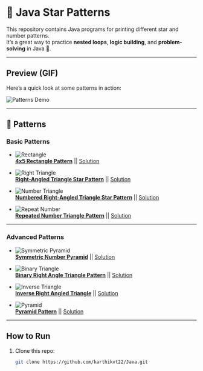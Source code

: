 # 🌟 Java Star Patterns

This repository contains Java programs for printing different star and number patterns.  
It’s a great way to practice **nested loops**, **logic building**, and **problem-solving** in Java 🚀.  

---

##  Preview (GIF)
Here’s a quick look at some patterns in action:

![Patterns Demo](https://i.imgur.com/4NZ6uLY.gif)

---

## 📂 Patterns

###  Basic Patterns
- ![Rectangle](https://static.takeuforward.org/wp/uploads/2022/08/P1.png)  
  **[4x5 Rectangle Pattern](https://static.takeuforward.org/wp/uploads/2022/08/P1.png)** || [Solution](https://github.com/karthikvt22/Java/blob/main/Patterns/4x5%20Pattern)

- ![Right Triangle](https://static.takeuforward.org/wp/uploads/2022/08/P2.png)  
  **[Right-Angled Triangle Star Pattern](https://static.takeuforward.org/wp/uploads/2022/08/P2.png)** || [Solution](https://github.com/karthikvt22/Java/blob/main/Patterns/Right-Angled%20Triangle%20Star%20Pattern)

- ![Number Triangle](https://static.takeuforward.org/wp/uploads/2022/08/P3.png)  
  **[Numbered Right-Angled Triangle Star Pattern](https://static.takeuforward.org/wp/uploads/2022/08/P3.png)** || [Solution](https://github.com/karthikvt22/Java/blob/main/Patterns/Numered%20Right%20Angled%20Tri)

- ![Repeat Number](https://static.takeuforward.org/wp/uploads/2022/08/P4.png)  
  **[Repeated Number Triangle Pattern](https://static.takeuforward.org/wp/uploads/2022/08/P4.png)** || [Solution](https://github.com/karthikvt22/Java/blob/main/Patterns/Numered%20Right%20Angled%20Tri)

---

###  Advanced Patterns
- ![Symmetric Pyramid](https://static.takeuforward.org/wp/uploads/2022/08/P12.png)  
  **[Symmetric Number Pyramid](https://static.takeuforward.org/wp/uploads/2022/08/P12.png)** || [Solution](https://github.com/karthikvt22/Java/blob/main/Patterns/Symmetric%20number%20pyramid)

- ![Binary Triangle](https://static.takeuforward.org/wp/uploads/2022/08/P11.png)  
  **[Binary Right Angle Triangle Pattern](https://static.takeuforward.org/wp/uploads/2022/08/P11.png)** || [Solution](https://github.com/karthikvt22/Java/blob/main/Patterns/Binary%20Right%20angle%20triangle%20pattern)

- ![Inverse Triangle](https://static.takeuforward.org/wp/uploads/2022/08/P5.png)  
  **[Inverse Right Angled Triangle](https://static.takeuforward.org/wp/uploads/2022/08/P5.png)** || [Solution](https://github.com/karthikvt22/Java/blob/main/Patterns/Inverse%20Right%20Angled%20Triangle)

- ![Pyramid](https://static.takeuforward.org/wp/uploads/2022/08/P8.png)  
  **[Pyramid Pattern](https://static.takeuforward.org/wp/uploads/2022/08/P8.png)** || [Solution](https://github.com/karthikvt22/Java/blob/main/Patterns/Pyramid%20Pattern)

---

##  How to Run
1. Clone this repo:
   ```bash
   git clone https://github.com/karthikvt22/Java.git
